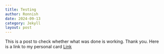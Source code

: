 ```yaml
---
title: Testing
author: Ronnish
date: 2024-09-13
category: Jekyll
layout: post
---
```


This is a post to check whether what was done is working. Thank you. 
Here is a link to my personal card [Link](https://github.com/RonnishR/TryingToImportWithGitBash_BusinessCard/releases/latest/download/card.pdf)

[1]: https://pages.github.com
